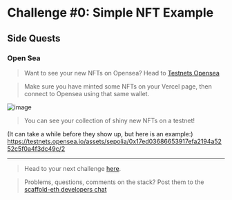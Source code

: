 #  Challenge #0:  Simple NFT Example

##  Side Quests

###  Open Sea

>  Want to see your new NFTs on Opensea? Head to [Testnets Opensea](https://testnets.opensea.io/)

>  Make sure you have minted some NFTs on your Vercel page, then connect to Opensea using that same wallet.

![image](https://github.com/scaffold-eth/se-2-challenges/assets/80153681/c752b365-b801-4a02-ba2e-62e0270b3795)

> You can see your collection of shiny new NFTs on a testnet!

(It can take a while before they show up, but here is an example:) https://testnets.opensea.io/assets/sepolia/0x17ed03686653917efa2194a5252c5f0a4f3dc49c/2

---

>  Head to your next challenge [here](https://github.com/scaffold-eth/se-2-challenges).

>  Problems, questions, comments on the stack? Post them to the [ scaffold-eth developers chat](https://t.me/joinchat/F7nCRK3kI93PoCOk)
